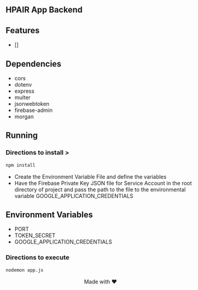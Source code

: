 ## HPAIR App Backend

## Features
- []

## Dependencies
 - cors
 - dotenv
 - express
 - multer
 - jsonwebtoken
 - firebase-admin
 - morgan

 ## Running


### Directions to install > 
```bash
npm install
```
- Create the Environment Variable File and define the variables
- Have the Firebase Private Key JSON file for Service Account in the root directory of project and pass the path to the file to the environmental variable GOOGLE_APPLICATION_CREDENTIALS

## Environment Variables
 - PORT
 - TOKEN_SECRET
 - GOOGLE_APPLICATION_CREDENTIALS


### Directions to execute

```bash
nodemon app.js
```

<p align="center">
	Made with ❤
</p>